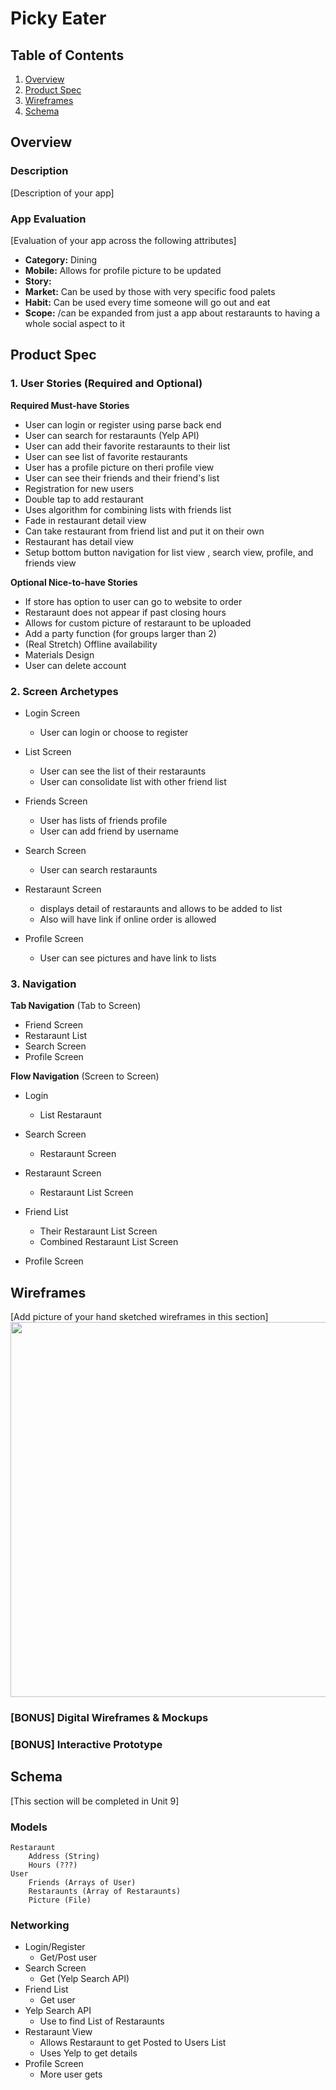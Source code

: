 # Picky Eater

## Table of Contents
1. [Overview](#Overview)
1. [Product Spec](#Product-Spec)
1. [Wireframes](#Wireframes)
2. [Schema](#Schema)

## Overview
### Description
[Description of your app]

### App Evaluation
[Evaluation of your app across the following attributes]
- **Category:** Dining
- **Mobile:** Allows for profile picture to be updated
- **Story:**
- **Market:** Can be used by those with very specific food palets
- **Habit:** Can be used every time someone will go out and eat
- **Scope:** /can be expanded from just a app about restaraunts to having a whole social aspect to it

## Product Spec

### 1. User Stories (Required and Optional)

**Required Must-have Stories**

* User can login or register using parse back end
* User can search for restaraunts (Yelp API)
* User can add their favorite restaraunts to their list
* User can see list of favorite restaurants
* User has a profile picture on theri profile view
* User can see their friends and their friend's list
* Registration for new users
* Double tap to add restaurant
* Uses algorithm for combining lists with friends list
* Fade in restaurant detail view
* Can take restaurant from friend list and put it on their own
* Restaurant has detail view
* Setup bottom button navigation for list view , search view, profile, and friends view



**Optional Nice-to-have Stories**

* If store has option to user can go to website to order
* Restaraunt does not appear if past closing hours
* Allows for custom picture of restaraunt to be uploaded
* Add a party function (for groups larger than 2)
* (Real Stretch) Offline availability
* Materials Design
* User can delete account


### 2. Screen Archetypes

* Login Screen
   * User can login or choose to register
* List Screen
    * User can see the list of their restaraunts
    * User can consolidate list with other friend list
* Friends Screen
    * User has lists of friends profile 
    * User can add friend by username
    
* Search Screen 
    * User can search restaraunts
* Restaraunt Screen
    * displays detail of restaraunts and allows to be added to list
    * Also will have link if online order is allowed
* Profile Screen
    * User can see pictures and have link to lists


### 3. Navigation

**Tab Navigation** (Tab to Screen)

* Friend Screen
* Restaraunt List
* Search Screen
* Profile Screen 

**Flow Navigation** (Screen to Screen)

* Login
   * List Restaraunt
   
* Search Screen
    * Restaraunt Screen
* Restaraunt Screen
    * Restaraunt List Screen
* Friend List
    * Their Restaraunt List Screen
    * Combined Restaraunt List Screen
* Profile Screen


## Wireframes
[Add picture of your hand sketched wireframes in this section]
<img src="Wireframe.jpeg" width=600>

### [BONUS] Digital Wireframes & Mockups

### [BONUS] Interactive Prototype

## Schema 
[This section will be completed in Unit 9]
### Models
    Restaraunt
        Address (String)
        Hours (???)
    User
        Friends (Arrays of User)
        Restaraunts (Array of Restaraunts)
        Picture (File)
        
### Networking
- Login/Register
    - Get/Post user
- Search Screen
    - Get (Yelp Search API)
- Friend List
    - Get user
- Yelp Search API
    - Use to find List of Restaraunts
- Restaraunt View
    - Allows Restaraunt to get Posted to Users List
    - Uses Yelp to get details
- Profile Screen
    - More user gets
